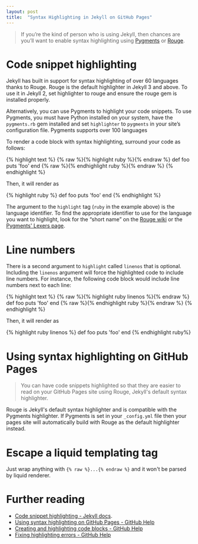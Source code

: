 ```yaml
---
layout: post
title:  "Syntax Highlighting in Jekyll on GitHub Pages"
---
```


>If you’re the kind of person who is using Jekyll, then chances are you’ll want to enable syntax highlighting using [Pygments](http://pygments.org/) or [Rouge](http://rouge.jneen.net/).

# Code snippet highlighting

Jekyll has built in support for syntax highlighting of over 60 languages thanks to Rouge. Rouge is the default highlighter in Jekyll 3 and above. To use it in Jekyll 2, set highlighter to rouge and ensure the rouge gem is installed properly.

Alternatively, you can use Pygments to highlight your code snippets. To use Pygments, you must have Python installed on your system, have the `pygments.rb` gem installed and set `highlighter` to `pygments` in your site’s configuration file. Pygments supports over 100 languages

To render a code block with syntax highlighting, surround your code as follows:

{% highlight text %}
{% raw %}{% highlight ruby %}{% endraw %}
def foo
  puts 'foo'
end
{% raw %}{% endhighlight ruby %}{% endraw %}
{% endhighlight %}

Then, it will render as

{% highlight ruby %}
def foo
  puts 'foo'
end
{% endhighlight %}

The argument to the `highlight` tag (`ruby` in the example above) is the language identifier. To find the appropriate identifier to use for the language you want to highlight, look for the “short name” on the [Rouge wiki] or the [Pygments' Lexers page].

[Rouge wiki]: https://github.com/jayferd/rouge/wiki/List-of-supported-languages-and-lexers
[Pygments' Lexers Page]: http://pygments.org/docs/lexers/

# Line numbers

There is a second argument to `highlight` called `linenos` that is optional. Including the `linenos` argument will force the highlighted code to include line numbers. For instance, the following code block would include line numbers next to each line:

{% highlight text %}
{% raw %}{% highlight ruby linenos %}{% endraw %}
def foo
  puts 'foo'
end
{% raw %}{% endhighlight ruby %}{% endraw %}
{% endhighlight %}

Then, it will render as

{% highlight ruby linenos %}
def foo
  puts 'foo'
end
{% endhighlight ruby%}

# Using syntax highlighting on GitHub Pages

>You can have code snippets highlighted so that they are easier to read on your GitHub Pages site using Rouge, Jekyll's default syntax highlighter.

Rouge is Jekyll's default syntax highlighter and is compatible with the Pygments highlighter. If Pygments is set in your `_config.yml` file then your pages site will automatically build with Rouge as the default highlighter instead.

# Escape a liquid templating tag

Just wrap anything with `{% raw %}...{% endraw %}` and it won't be parsed by liquid renderer.

# Further reading

* [Code snippet highlighting - Jekyll docs](https://jekyllrb.com/docs/templates/#code-snippet-highlighting).
* [Using syntax highlighting on GitHub Pages - GitHub Help](https://help.github.com/articles/using-syntax-highlighting-on-github-pages/)
* [Creating and highlighting code blocks - GitHub Help](https://help.github.com/articles/creating-and-highlighting-code-blocks/)
* [Fixing highlighting errors - GitHub Help](https://help.github.com/articles/page-build-failed-config-file-error/#fixing-highlighting-errors)
